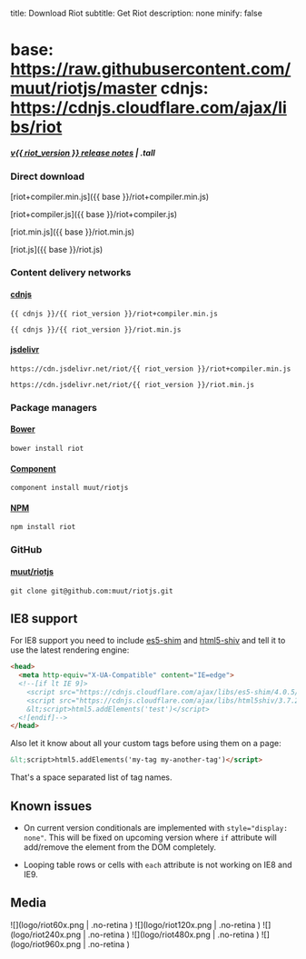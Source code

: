 
title: Download Riot
subtitle: Get Riot
description: none
minify: false

base: https://raw.githubusercontent.com/muut/riotjs/master
cdnjs: https://cdnjs.cloudflare.com/ajax/libs/riot
====

##### [<span class="tag">v{{ riot_version }}</span> release notes](release-notes.html) | .tall


### Direct download

[riot+compiler.min.js]({{ base }}/riot+compiler.min.js)

[riot+compiler.js]({{ base }}/riot+compiler.js)

[riot.min.js]({{ base }}/riot.min.js)

[riot.js]({{ base }}/riot.js)


### Content delivery networks

#### [cdnjs](https://cdnjs.com/libraries/riot)

`{{ cdnjs }}/{{ riot_version }}/riot+compiler.min.js`

`{{ cdnjs }}/{{ riot_version }}/riot.min.js`

#### [jsdelivr](http://www.jsdelivr.com/#!riot)

`https://cdn.jsdelivr.net/riot/{{ riot_version }}/riot+compiler.min.js`

`https://cdn.jsdelivr.net/riot/{{ riot_version }}/riot.min.js`


### Package managers

#### [Bower](http://bower.io/search/?q=riot.js)

`bower install riot`

#### [Component](http://component.github.io/?q=riot)

`component install muut/riotjs`

#### [NPM](https://www.npmjs.com/package/riot)

`npm install riot`


### GitHub

#### [muut/riotjs](https://github.com/muut/riotjs)

`git clone git@github.com:muut/riotjs.git`



## IE8 support

For IE8 support you need to include [es5-shim](https://github.com/es-shims/es5-shim) and [html5-shiv](https://github.com/aFarkas/html5shiv) and tell it to use the latest rendering engine:

``` html
<head>
  <meta http-equiv="X-UA-Compatible" content="IE=edge">
  <!--[if lt IE 9]>
    <script src="https://cdnjs.cloudflare.com/ajax/libs/es5-shim/4.0.5/es5-shim.min.js"></script>
    <script src="https://cdnjs.cloudflare.com/ajax/libs/html5shiv/3.7.2/html5shiv.min.js"></script>
    &lt;script>html5.addElements('test')</script>
  <![endif]-->
</head>
```

Also let it know about all your custom tags before using them on a page:

``` html
&lt;script>html5.addElements('my-tag my-another-tag')</script>
```

That's a space separated list of tag names.


## Known issues

- On current version conditionals are implemented with `style="display: none"`. This will be fixed on upcoming version where `if` attribute will add/remove the element from the DOM completely.

- Looping table rows or cells with `each` attribute is not working on IE8 and IE9.


## Media

![](logo/riot60x.png | .no-retina )
![](logo/riot120x.png | .no-retina )
![](logo/riot240x.png | .no-retina )
![](logo/riot480x.png | .no-retina )
![](logo/riot960x.png | .no-retina )

